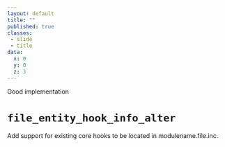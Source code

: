 ```yaml
---
layout: default
title: ""
published: true
classes:
 - slide
 - title
data:
  x: 0
  y: 0
  z: 3
---
```


<div class="section-label">Good implementation</div>
<h1><code>file_entity_hook_info_alter</code></h1>

Add support for existing core hooks to be located in modulename.file.inc.
